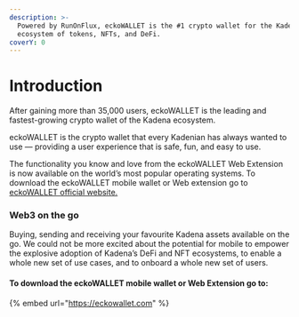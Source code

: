 ```yaml
---
description: >-
  Powered by RunOnFlux, eckoWALLET is the #1 crypto wallet for the Kadena
  ecosystem of tokens, NFTs, and DeFi.
coverY: 0
---
```


# Introduction

After gaining more than 35,000 users, eckoWALLET is the leading and fastest-growing crypto wallet of the Kadena ecosystem.

eckoWALLET is the crypto wallet that every Kadenian has always wanted to use — providing a user experience that is safe, fun, and easy to use.

The functionality you know and love from the eckoWALLET Web Extension is now available on the world’s most popular operating systems. To download the eckoWALLET mobile wallet or Web extension go to [eckoWALLET official website.](https://eckowallet.com)

### Web3 on the go

Buying, sending and receiving your favourite Kadena assets available on the go. We could not be more excited about the potential for mobile to empower the explosive adoption of Kadena’s DeFi and NFT ecosystems, to enable a whole new set of use cases, and to onboard a whole new set of users.

#### To download the eckoWALLET mobile wallet or Web Extension go to:

{% embed url="https://eckowallet.com" %}
